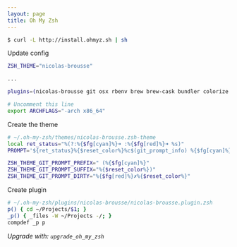```yaml
---
layout: page
title: Oh My Zsh
---
```


```bash
$ curl -L http://install.ohmyz.sh | sh
```

Update config

```bash
ZSH_THEME="nicolas-brousse"

...

plugins=(nicolas-brousse git osx rbenv brew brew-cask bundler colorize sublime rails pow lol gitignore github gem encode64 docker colored-man capistrano)

# Uncomment this line 
export ARCHFLAGS="-arch x86_64"
```

Create the theme

```bash
# ~/.oh-my-zsh/themes/nicolas-brousse.zsh-theme
local ret_status="%(?:%{$fg[cyan]%}➜ :%{$fg[red]%}➜ %s)"
PROMPT='${ret_status}%{$reset_color%}%c$(git_prompt_info) %{$fg[cyan]%}%#%{$reset_color%} '

ZSH_THEME_GIT_PROMPT_PREFIX=" (%{$fg[cyan]%}"
ZSH_THEME_GIT_PROMPT_SUFFIX="%{$reset_color%})"
ZSH_THEME_GIT_PROMPT_DIRTY="%{$fg[red]%}✗%{$reset_color%}"
```

Create plugin

```bash
# ~/.oh-my-zsh/plugins/nicolas-brousse/nicolas-brousse.plugin.zsh
p() { cd ~/Projects/$1; }
_p() { _files -W ~/Projects -/; }
compdef _p p
```

_Upgrade with: `upgrade_oh_my_zsh`_
